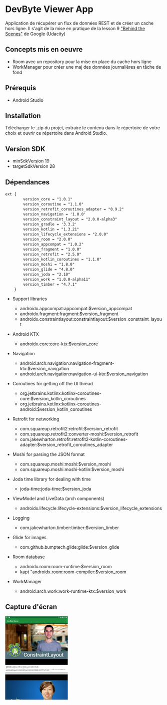 # DevByte Viewer App

Application de récupérer un flux de données REST et de créer un cache hors ligne. Il s'agit de la mise en pratique de la lesson 9 ["Behind the Scenes"](https://classroom.udacity.com/courses/ud9012/) de Google (Udacity)

## Concepts mis en oeuvre

* Room avec un repository pour la mise en place du cache hors ligne
* WorkManager pour créer une maj des données journalières en tâche de fond

## Prérequis

* Android Studio

## Installation

Télécharger le .zip du projet, extraire le contenu dans le répertoire de votre choix et ouvrir ce répertoire dans Android Studio.

## Version SDK

* minSdkVersion 19
* targetSdkVersion 28

## Dépendances

```
ext {
        version_core = "1.0.1"
        version_coroutine = "1.1.0"
        version_retrofit_coroutines_adapter = "0.9.2"
        version_navigation = '1.0.0'
        version_constraint_layout = "2.0.0-alpha3"
        version_gradle = '3.3.2'
        version_kotlin = "1.3.21"
        version_lifecycle_extensions = "2.0.0"
        version_room = "2.0.0"
        version_appcompat = "1.0.2"
        version_fragment = "1.0.0"
        version_retrofit = "2.5.0"
        version_kotlin_coroutines = "1.1.0"
        version_moshi = "1.8.0"
        version_glide = "4.8.0"
        version_joda = "2.10"
        version_work = "1.0.0-alpha11"
        version_timber = "4.7.1"
    }
```

* Support libraries
    * androidx.appcompat:appcompat:$version_appcompat
    * androidx.fragment:fragment:$version_fragment
    * androidx.constraintlayout:constraintlayout:$version_constraint_layout

* Android KTX
    * androidx.core:core-ktx:$version_core

* Navigation
    * android.arch.navigation:navigation-fragment-ktx:$version_navigation
    * android.arch.navigation:navigation-ui-ktx:$version_navigation

* Coroutines for getting off the UI thread
    * org.jetbrains.kotlinx:kotlinx-coroutines-core:$version_kotlin_coroutines
    * org.jetbrains.kotlinx:kotlinx-coroutines-android:$version_kotlin_coroutines

* Retrofit for networking
    * com.squareup.retrofit2:retrofit:$version_retrofit
    * com.squareup.retrofit2:converter-moshi:$version_retrofit
    * com.jakewharton.retrofit:retrofit2-kotlin-coroutines-adapter:$version_retrofit_coroutines_adapter

* Moshi for parsing the JSON format
    * com.squareup.moshi:moshi:$version_moshi
    * com.squareup.moshi:moshi-kotlin:$version_moshi

* Joda time library for dealing with time
    * joda-time:joda-time:$version_joda

* ViewModel and LiveData (arch components)
    * androidx.lifecycle:lifecycle-extensions:$version_lifecycle_extensions

* Logging
    * com.jakewharton.timber:timber:$version_timber

* Glide for images
    * com.github.bumptech.glide:glide:$version_glide

* Room database
    * androidx.room:room-runtime:$version_room
    * kapt "androidx.room:room-compiler:$version_room

* WorkManager
    * android.arch.work:work-runtime-ktx:$version_work

## Capture d'écran

<img src="./screenshots/devbyte-homescreen.png" width="200">
